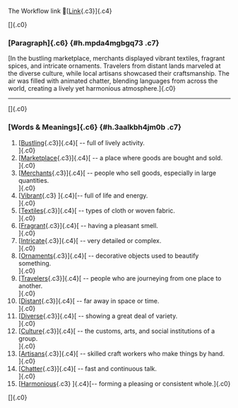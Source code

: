The Workflow link
👏[[Link](https://www.google.com/url?q=http://www.google.com&sa=D&source=editors&ust=1756338131031204&usg=AOvVaw1ei93ZOAx2GIfMEPGTLP5J){.c3}]{.c4}

[]{.c0}

### [Paragraph]{.c6} {#h.mpda4mgbgq73 .c7}

[In the bustling marketplace, merchants displayed vibrant textiles,
fragrant spices, and intricate ornaments. Travelers from distant lands
marveled at the diverse culture, while local artisans showcased their
craftsmanship. The air was filled with animated chatter, blending
languages from across the world, creating a lively yet harmonious
atmosphere.]{.c0}

------------------------------------------------------------------------

[]{.c0}

### [Words & Meanings]{.c6} {#h.3aalkbh4jm0b .c7}

1.  [[Bustling](https://www.google.com/url?q=http://www.google.com&sa=D&source=editors&ust=1756338131032323&usg=AOvVaw0XQXbZggCe9E3k7MVtWSWL){.c3}]{.c4}[ --
    full of lively activity.\
    ]{.c0}
2.  [[Marketplace](https://www.google.com/url?q=http://www.google.com&sa=D&source=editors&ust=1756338131032558&usg=AOvVaw0XtG0eX-0EYaadqgBQHXj5){.c3}]{.c4}[ --
    a place where goods are bought and sold.\
    ]{.c0}
3.  [[Merchants](https://www.google.com/url?q=http://www.google.com&sa=D&source=editors&ust=1756338131032856&usg=AOvVaw0BxUsaLrCHmKSl7cc3aBN1){.c3}]{.c4}[ --
    people who sell goods, especially in large quantities.\
    ]{.c0}
4.  [[Vibrant](https://www.google.com/url?q=http://www.google.com&sa=D&source=editors&ust=1756338131033275&usg=AOvVaw0dE44uueugV9QGesfPAqYy){.c3}
    ]{.c4}[-- full of life and energy.\
    ]{.c0}
5.  [[Textiles](https://www.google.com/url?q=http://www.google.com&sa=D&source=editors&ust=1756338131033549&usg=AOvVaw1TwdVBNNif59jplkRj6WWq){.c3}]{.c4}[ --
    types of cloth or woven fabric.\
    ]{.c0}
6.  [[Fragrant](https://www.google.com/url?q=http://www.google.com&sa=D&source=editors&ust=1756338131033837&usg=AOvVaw1Zq0JyU054CSzokYppE7g4){.c3}]{.c4}[ --
    having a pleasant smell.\
    ]{.c0}
7.  [[Intricate](https://www.google.com/url?q=http://www.google.com&sa=D&source=editors&ust=1756338131034091&usg=AOvVaw2uSp4H-8M94KqbbgAO1X41){.c3}]{.c4}[ --
    very detailed or complex.\
    ]{.c0}
8.  [[Ornaments](https://www.google.com/url?q=http://www.google.com&sa=D&source=editors&ust=1756338131034275&usg=AOvVaw1tVru6JET3cT-B2CjIp3yh){.c3}]{.c4}[ --
    decorative objects used to beautify something.\
    ]{.c0}
9.  [[Travelers](https://www.google.com/url?q=http://www.google.com&sa=D&source=editors&ust=1756338131034512&usg=AOvVaw3TBy7RaEFia0KMeew-rc54){.c3}]{.c4}[ --
    people who are journeying from one place to another.\
    ]{.c0}
10. [[Distant](https://www.google.com/url?q=http://www.google.com&sa=D&source=editors&ust=1756338131034734&usg=AOvVaw1NYNdAvbyhzgzJ1zEk6I6o){.c3}]{.c4}[ --
    far away in space or time.\
    ]{.c0}
11. [[Diverse](https://www.google.com/url?q=http://www.google.com&sa=D&source=editors&ust=1756338131034918&usg=AOvVaw21M4Syr8K0zV8hNPYi2Ixl){.c3}]{.c4}[ --
    showing a great deal of variety.\
    ]{.c0}
12. [[Culture](https://www.google.com/url?q=http://www.google.com&sa=D&source=editors&ust=1756338131035126&usg=AOvVaw0NiysJ1sjiVdIifXnkMOeZ){.c3}]{.c4}[ --
    the customs, arts, and social institutions of a group.\
    ]{.c0}
13. [[Artisans](https://www.google.com/url?q=http://www.google.com&sa=D&source=editors&ust=1756338131035354&usg=AOvVaw0Ba6WGIQ3708GQQk1nRzHp){.c3}]{.c4}[ --
    skilled craft workers who make things by hand.\
    ]{.c0}
14. [[Chatter](https://www.google.com/url?q=http://www.google.com&sa=D&source=editors&ust=1756338131035569&usg=AOvVaw3BOp49loa4RLeTJxX5hZ1X){.c3}]{.c4}[ --
    fast and continuous talk.\
    ]{.c0}
15. [[Harmonious](https://www.google.com/url?q=http://www.google.com&sa=D&source=editors&ust=1756338131035762&usg=AOvVaw0HC9Xw5wzL3l-64o2zHvEd){.c3}
    ]{.c4}[-- forming a pleasing or consistent whole.]{.c0}

[]{.c0}
